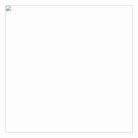 <img src="https://readmecodegen.vercel.app/api/leetcode-stats/DSC_27?theme=gradient&acceptance=false&reputation=false" width="400" />

